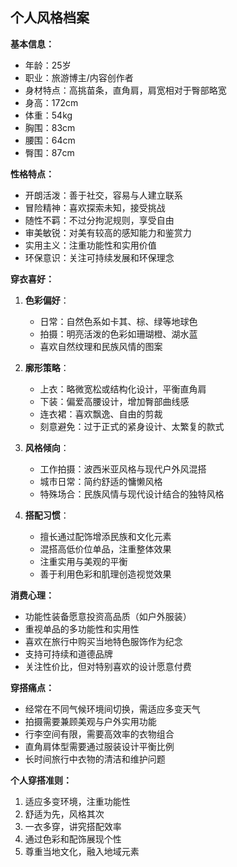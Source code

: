## 个人风格档案

**基本信息：**
- 年龄：25岁
- 职业：旅游博主/内容创作者
- 身材特点：高挑苗条，直角肩，肩宽相对于臀部略宽
- 身高：172cm
- 体重：54kg
- 胸围：83cm
- 腰围：64cm
- 臀围：87cm


**性格特点：**
- 开朗活泼：善于社交，容易与人建立联系
- 冒险精神：喜欢探索未知，接受挑战
- 随性不羁：不过分拘泥规则，享受自由
- 审美敏锐：对美有较高的感知能力和鉴赏力
- 实用主义：注重功能性和实用价值
- 环保意识：关注可持续发展和环保理念


**穿衣喜好：**
1. **色彩偏好**：
   - 日常：自然色系如卡其、棕、绿等地球色
   - 拍摄：明亮活泼的色彩如珊瑚橙、湖水蓝
   - 喜欢自然纹理和民族风情的图案

2. **廓形策略**：
   - 上衣：略微宽松或结构化设计，平衡直角肩
   - 下装：偏爱高腰设计，增加臀部曲线感
   - 连衣裙：喜欢飘逸、自由的剪裁
   - 刻意避免：过于正式的紧身设计、太繁复的款式

3. **风格倾向**：
   - 工作拍摄：波西米亚风格与现代户外风混搭
   - 城市日常：简约舒适的慵懒风格
   - 特殊场合：民族风情与现代设计结合的独特风格

4. **搭配习惯**：
   - 擅长通过配饰增添民族和文化元素
   - 混搭高低价位单品，注重整体效果
   - 注重实用与美观的平衡
   - 善于利用色彩和肌理创造视觉效果

**消费心理：**
- 功能性装备愿意投资高品质（如户外服装）
- 重视单品的多功能性和实用性
- 喜欢在旅行中购买当地特色服饰作为纪念
- 支持可持续和道德品牌
- 关注性价比，但对特别喜欢的设计愿意付费

**穿搭痛点：**
- 经常在不同气候环境间切换，需适应多变天气
- 拍摄需要兼顾美观与户外实用功能
- 行李空间有限，需要高效率的衣物组合
- 直角肩体型需要通过服装设计平衡比例
- 长时间旅行中衣物的清洁和维护问题

**个人穿搭准则：**
1. 适应多变环境，注重功能性
2. 舒适为先，风格其次
3. 一衣多穿，讲究搭配效率
4. 通过色彩和配饰展现个性
5. 尊重当地文化，融入地域元素 